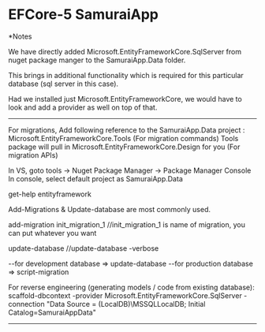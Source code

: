 # EFCore-5 SamuraiApp

*Notes

We have directly added 
Microsoft.EntityFrameworkCore.SqlServer
from nuget package manger to the SamuraiApp.Data folder.

This brings in additional functionality which is required for this particular database (sql server in this case).

Had we installed just Microsoft.EntityFrameworkCore, we would have to look and add a provider as well on top of that.

--------------------------------------------------------------------------------------------------------------------------------------------------

For migrations, Add following reference to the SamuraiApp.Data project : Microsoft.EntityFrameworkCore.Tools (For migration commands)
Tools package will pull in Microsoft.EntityFrameworkCore.Design for you (For migration APIs)

In VS, goto tools -> Nuget Package Manager -> Package Manager Console
In console, select default project as SamuraiApp.Data

get-help entityframework

Add-Migrations & Update-database are most commonly used.

add-migration init_migration_1                     //init_migration_1 is name of migration, you can put whatever you want

update-database                                    //update-database -verbose

--for development database => update-database
--for production database => script-migration


For reverse engineering (generating models / code from existing database):
scaffold-dbcontext -provider Microsoft.EntityFrameworkCore.SqlServer -connection "Data Source = (LocalDB)\\MSSQLLocalDB; Initial Catalog=SamuraiAppData"

--------------------------------------------------------------------------------------------------------------------------------------------------


